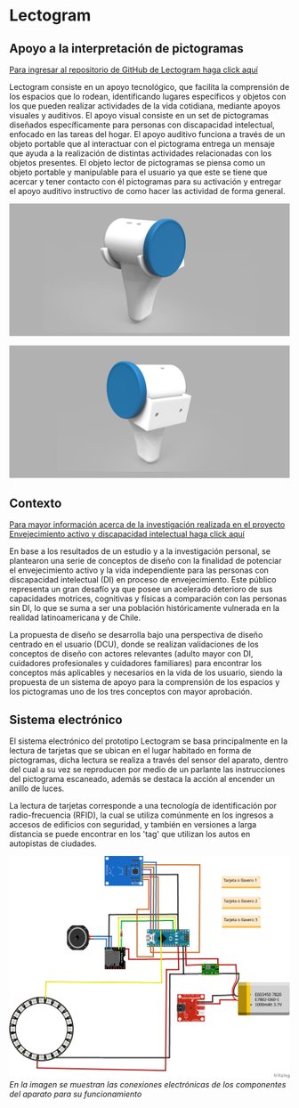 # Lectogram

## Apoyo a la interpretación de pictogramas

[Para ingresar al repositorio de GitHub de Lectogram haga click aquí](https://github.com/accesibilidad-inclusion/lectogram/tree/gh-pages)

Lectogram consiste en un apoyo tecnológico, que facilita la comprensión de los espacios que lo rodean, identificando lugares específicos y objetos con los que pueden realizar actividades de la vida cotidiana, mediante apoyos visuales y auditivos. El apoyo visual consiste en un set de pictogramas diseñados específicamente para personas con discapacidad intelectual, enfocado en las tareas del hogar. El apoyo auditivo funciona a través de un objeto portable que al interactuar con el pictograma entrega un mensaje que ayuda a la realización de distintas actividades relacionadas con los objetos presentes. El objeto lector de pictogramas se piensa como un objeto portable y manipulable para el usuario ya que este se tiene que acercar y tener contacto con él pictogramas para su activación y entregar el apoyo auditivo instructivo de como hacer las actividad de forma general.

![Vista isométrica](/img/lectogram-2.jpg)

![Vista isométrica](img/lectogram-1.jpg)

## Contexto

[Para mayor información acerca de la investigación realizada en el proyecto Envejecimiento activo y discapacidad intelectual haga click aquí](https://wiki.ead.pucv.cl/Proyecto_Envejecimiento_activo_y_discapacidad_intelectual_2020)

En base a los resultados de un estudio y a la investigación personal, se plantearon una serie de conceptos de diseño con la finalidad de potenciar el envejecimiento activo y la vida independiente para las personas con discapacidad intelectual (DI) en proceso de envejecimiento. Este público representa un gran desafío ya que posee un acelerado deterioro de sus capacidades motrices, cognitivas y físicas a comparación con las personas sin DI, lo que se suma a ser una población históricamente vulnerada en la realidad latinoamericana y de Chile.

La propuesta de diseño se desarrolla bajo una perspectiva de diseño centrado en el usuario (DCU), donde se realizan validaciones de los conceptos de diseño con actores relevantes (adulto mayor con DI, cuidadores profesionales y cuidadores familiares) para encontrar los conceptos más aplicables y necesarios en la vida de los usuario, siendo la propuesta de un sistema de apoyo para la comprensión de los espacios y los pictogramas uno de los tres conceptos con mayor aprobación. 

## Sistema electrónico

El sistema electrónico del prototipo Lectogram se basa principalmente en la lectura de tarjetas que se ubican en el lugar habitado en forma de pictogramas, dicha lectura se realiza a través del sensor del aparato, dentro del cual a su vez se reproducen por medio de un parlante las instrucciones del pictograma escaneado, además se destaca la acción al encender un anillo de luces.

La lectura de tarjetas corresponde a una tecnología de identificación por radio-frecuencia (RFID), la cual se utiliza comúnmente en los ingresos a accesos de edificios con seguridad, y también en versiones a larga distancia se puede encontrar en los 'tag' que utilizan los autos en autopistas de ciudades.

![Sistema electrónico](ino/sistema-arduino.png)*En la imagen se muestran las conexiones electrónicas de los componentes del aparato para su funcionamiento*








